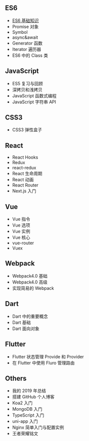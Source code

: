 ## ES6

- [ES6 基础知识](/posts/2019-09-25-es6-basic.md)
- Promise 对象
- Symbol
- async&await
- Generator 函数
- Iterator 遍历器
- ES6 中的 Class 类

## JavaScript

- ES5 复习与回顾
- 深拷贝和浅拷贝
- JavaScript 函数式编程
- JavaScript 字符串 API

## CSS3

- CSS3 弹性盒子

## React

- React Hooks
- Redux
- react-redux
- React 生命周期
- React 动画
- React Router
- Next.js 入门

## Vue

- Vue 指令
- Vue 选项
- Vue 实例
- Vue 核心
- vue-router
- Vuex

## Webpack

- Webpack4.0 基础
- Webpack4.0 高级
- 实现简易的 Webpack

## Dart

- Dart 中的重要概念
- Dart 基础
- Dart 面向对象

## Flutter

- Flutter 状态管理 Provide 和 Provider
- 在 Flutter 中使用 Fluro 管理路由

## Others

- 我的 2019 年总结
- 搭建 GitHub 个人博客
- Koa2 入门
- MongoDB 入门
- TypeScript 入门
- uni-app 入门
- Nginx 简单入门与配置实例
- 王者荣耀铭文
